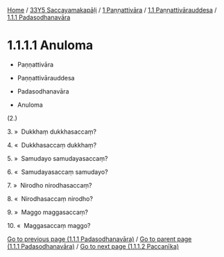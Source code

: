 
[Home](/) / [33Y5 Saccayamakapāḷi](../../...md) / [1 Paṇṇattivāra](../...md) / [1.1 Paṇṇattivārauddesa](...md) / [1.1.1 Padasodhanavāra](../33Y5/1/1.1/1.1.1.md)

# 1.1.1.1 Anuloma

* Paṇṇattivāra

* Paṇṇattivārauddesa

* Padasodhanavāra

* Anuloma

(2.)

3\. »  Dukkhaṃ dukkhasaccaṃ?

4\. «  Dukkhasaccaṃ dukkhaṃ?

5\. »  Samudayo samudayasaccaṃ?

6\. «  Samudayasaccaṃ samudayo?

7\. »  Nirodho nirodhasaccaṃ?

8\. «  Nirodhasaccaṃ nirodho?

9\. »  Maggo maggasaccaṃ?

10\. «  Maggasaccaṃ maggo?

[Go to previous page (1.1.1 Padasodhanavāra)](../33Y5/1/1.1/1.1.1.md) / [Go to parent page (1.1.1 Padasodhanavāra)](../33Y5/1/1.1/1.1.1.md) / [Go to next page (1.1.1.2 Paccanīka)](1.1.1.2.md)


